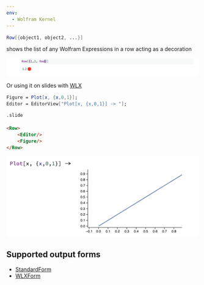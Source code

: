 ```yaml
---
env:
  - Wolfram Kernel
---
```

```mathematica
Row[{object1, object2, ...}]
```
shows the list of any Wolfram Expressions in a row acting as a decoration

![](../../../Screenshot%202024-03-27%20at%2021.10.03.png)

Or using it on slides with [WLX](frontend/Cell%20types/WLX.md)

```mathematica title="cell 1"
Figure = Plot[x, {x,0,1}];
Editor = EditorView["Plot[x, {x,0,1}] -> "];
```

```html title="cell 2"
.slide

<Row>
	<Editor/>
	<Figure/>
</Row>
```

![](./../../../Screenshot%202024-09-25%20at%2015.37.02.png)


## Supported output forms
- [StandardForm](frontend/Reference/Formatting/StandardForm.md)
- [WLXForm](frontend/Reference/Formatting/WLXForm.md)